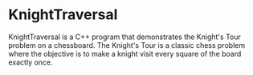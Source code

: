 # KnightTraversal
KnightTraversal is a C++ program that demonstrates the Knight's Tour problem on a chessboard. The Knight's Tour is a classic chess problem where the objective is to make a knight visit every square of the board exactly once.
